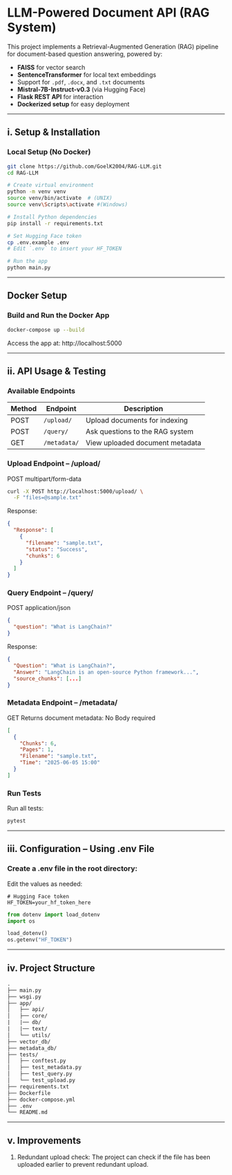 # LLM-Powered Document API (RAG System)

This project implements a Retrieval-Augmented Generation (RAG) pipeline for document-based question answering, powered by:

- **FAISS** for vector search
- **SentenceTransformer** for local text embeddings
- Support for `.pdf`, `.docx`, and `.txt` documents
- **Mistral-7B-Instruct-v0.3** (via Hugging Face)
- **Flask REST API** for interaction
- **Dockerized setup** for easy deployment

---

## i. Setup & Installation

### Local Setup (No Docker)

```bash
git clone https://github.com/GoelK2004/RAG-LLM.git
cd RAG-LLM

# Create virtual environment
python -m venv venv
source venv/bin/activate  # (UNIX)
source venv\Scripts\activate #(Windows)

# Install Python dependencies
pip install -r requirements.txt

# Set Hugging Face token
cp .env.example .env
# Edit `.env` to insert your HF_TOKEN

# Run the app
python main.py
```

---

## Docker Setup

### Build and Run the Docker App

```bash
docker-compose up --build
```
Access the app at: http://localhost:5000

---

## ii. API Usage & Testing

### Available Endpoints

| Method | Endpoint            | Description                     |
|--------|---------------------|---------------------------------|
|POST 	 |	``` /upload/ ```   | Upload documents for indexing   |
|POST 	 |	``` /query/ ```    | Ask questions to the RAG system |
|GET  	 |	``` /metadata/ ``` | View uploaded document metadata |

### Upload Endpoint – /upload/
POST multipart/form-data

```bash
curl -X POST http://localhost:5000/upload/ \
  -F "files=@sample.txt"
```

Response:
```json
{
  "Response": [
    {
      "filename": "sample.txt",
      "status": "Success",
      "chunks": 6
    }
  ]
}
```

### Query Endpoint – /query/
POST application/json

```json
{
  "question": "What is LangChain?"
}
```

Response:
```json
{
  "Question": "What is LangChain?",
  "Answer": "LangChain is an open-source Python framework...",
  "source_chunks": [...]
}
```

### Metadata Endpoint – /metadata/
GET Returns document metadata:
No Body required

```json
[
  {
    "Chunks": 6,
    "Pages": 1,
    "Filename": "sample.txt",
    "Time": "2025-06-05 15:00"
  }
]
```

### Run Tests
Run all tests:

```bash
pytest
```
---

## iii. Configuration – Using .env File

### Create a .env file in the root directory:
Edit the values as needed:

```env
# Hugging Face token
HF_TOKEN=your_hf_token_here
```

```python
from dotenv import load_dotenv
import os

load_dotenv()
os.getenv("HF_TOKEN")
```

---

## iv. Project Structure

```graphql
.
├── main.py
├── wsgi.py
├── app/
│   ├── api/
│   ├── core/
|   |── db/
|   |── text/
│   └── utils/
├── vector_db/
├── metadata_db/
├── tests/
│   ├── conftest.py
│   ├── test_metadata.py
│   ├── test_query.py
│   └── test_upload.py
├── requirements.txt
├── Dockerfile
├── docker-compose.yml
├── .env
└── README.md
```

---

## v. Improvements

1. Redundant upload check: The project can check if the file has been uploaded earlier to prevent redundant upload.
